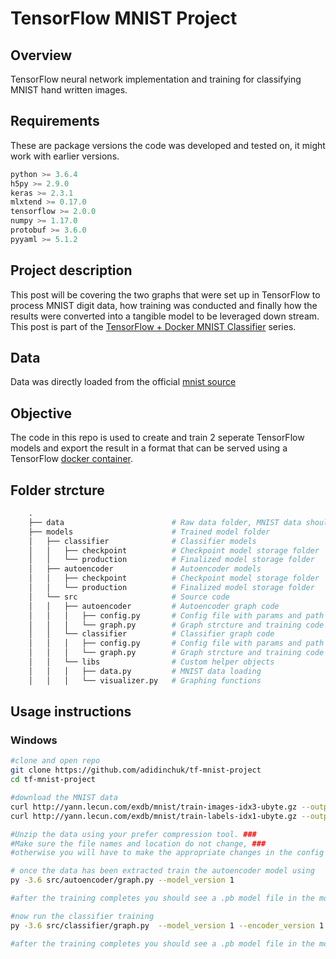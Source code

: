 # TensorFlow MNIST Project

## Overview
TensorFlow neural network implementation and training for classifying MNIST hand written images.

## Requirements
These are package versions the code was developed and tested on, it might work with earlier versions.
```python
python >= 3.6.4
h5py >= 2.9.0
keras >= 2.3.1
mlxtend >= 0.17.0
tensorflow >= 2.0.0
numpy >= 1.17.0
protobuf >= 3.6.0
pyyaml >= 5.1.2
```

## Project description
This post will be covering the two graphs that were set up in TensorFlow to process MNIST digit data, how training was conducted and finally how the results were converted into a tangible model to be leveraged down stream. This post is part of the [TensorFlow + Docker MNIST Classifier](http://theappliedarchitect.com/tensorflow-docker-mnist-classifier-project/) series.

## Data
Data was directly loaded from the official [mnist source](http://yann.lecun.com/exdb/mnist/)

## Objective
The code in this repo is used to create and train 2 seperate TensorFlow models and export the result in a format that can be served using a TensorFlow [docker container](https://www.tensorflow.org/tfx/serving/docker).

## Folder strcture
```python    
    .
    ├── data                        # Raw data folder, MNIST data should be extracted here
    ├── models                      # Trained model folder
    │   ├── classifier              # Classifier models
    │   │   ├── checkpoint          # Checkpoint model storage folder
    │   │   └── production          # Finalized model storage folder
    │   ├── autoencoder             # Autoencoder models
    │   │   ├── checkpoint          # Checkpoint model storage folder
    │   │   └── production          # Finalized model storage folder
    │   └── src                     # Source code
    │   │   ├── autoencoder         # Autoencoder graph code
    │   │   │   ├── config.py       # Config file with params and path info
    │   │   │   └── graph.py        # Graph strcture and training code
    │   │   └── classifier          # Classifier graph code
    │   │   │   ├── config.py       # Config file with params and path info
    │   │   │   └── graph.py        # Graph strcture and training code
    │   │   └── libs                # Custom helper objects
    │   │   │   ├── data.py         # MNIST data loading 
    │   │   │   └── visualizer.py   # Graphing functions
```

## Usage instructions

### Windows
```bash  
#clone and open repo
git clone https://github.com/adidinchuk/tf-mnist-project
cd tf-mnist-project

#download the MNIST data
curl http://yann.lecun.com/exdb/mnist/train-images-idx3-ubyte.gz --output data/train-images-idx3-ubyte.gz
curl http://yann.lecun.com/exdb/mnist/train-labels-idx1-ubyte.gz --output data/train-labels-idx1-ubyte.gz

#Unzip the data using your prefer compression tool. ###
#Make sure the file names and location do not change, ###
#otherwise you will have to make the appropriate changes in the config files

# once the data has been extracted train the autoencoder model using
py -3.6 src/autoencoder/graph.py --model_version 1

#after the training completes you should see a .pb model file in the models/autoencoder/production folder

#now run the classifier training
py -3.6 src/classifier/graph.py  --model_version 1 --encoder_version 1

#after the training completes you should see a .pb model file in the models/classifier/production/#/ folder
```
